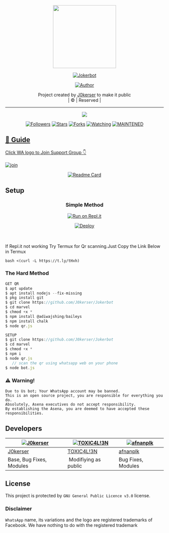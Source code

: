 
<div align="center">
  <img border-radius: 15px src="https://i.imgur.com/C1ZvMjg.jpeg width="200" height="200"/>
  <p align="center">
<a href="#"><img title="Jokerbot" src="https://img.shields.io/badge/JokerOFC-green?colorA=%23ff0000&colorB=%23017e40&style=for-the-badge"></a>
</p>
  <p align="center">
<a href="https://github.com/J0kerser"><img title="Author" src="https://img.shields.io/badge/Author-J0kerser/Jokerbot?color=blue&style=for-the-badge&logo=whatsapp"></a>
</p>
</div>
<p align="center">
Project created by <a href="https://github.com/J0kerser">J0kerser</a> to make it public
    <br>
       | © |
        Reserved |
    <br> 
</p>

----

  <p align="center">
  <a href="https://github.com/J0kerser/Jokerbot">
    <img src="https://img.shields.io/github/repo-size/J0kerser/Jokerbot?color=green&label=Repo%20total%20size&style=plastic">
<p align="center">
<a href="https://github.com/J0kerser/followers"><img title="Followers" src="https://img.shields.io/github/followers/J0kerser?color=blue&style=flat-square"></a>
<a href="https://github.com/J0kerser/Jokerbot/stargazers/"><img title="Stars" src="https://img.shields.io/github/stars/Tony-/marvel?color=blue&style=flat-square"></a>
<a href="https://github.com/J0kerser/Jokerbot/network/members"><img title="Forks" src="https://img.shields.io/github/forks/Tony-alex1/marvel?color=blue&style=flat-square"></a>
<a href="https://github.com/J0kerser/Jokerbot/watchers"><img title="Watching" src="https://img.shields.io/github/watchers/J0kerser/Jokerbot?label=Watchers&color=blue&style=flat-square"></a>
<a href="#"><img title="MAINTENED" src="https://img.shields.io/badge/UNMAINTENED-YES-blue.svg"</a>
</p>

## 📢 Guide
Click WA logo to Join Support Group 👇
    <br>
<br>
  [![join](https://github.com/Alien-alfa/PublicBot/blob/main/wlogo.svg.png)](https://chat.whatsapp.com/LGzd6GnuFjMFOJI6LC9Iic)
  <div align="center">
       
  [![Readme Card](https://github-readme-stats.vercel.app/api/pin/?username=J0kerser&repo=Jokerbot&theme=nightowl)](https://github.com/J0kerser/Jokerbot)
  </div>
    
## Setup
<div align="center">

  ### Simple Method
  
[![Run on Repl.it](https://repl.it/badge/github/quiec/whatsAlfa)](https://replit.com/@phaticusthiccy/WhatsAsena-QR)

[![Deploy](https://www.herokucdn.com/deploy/button.svg)](https://heroku.com/deploy?template=https://github.com/J0kerser/Jokerbot)
     </div>
<br>
<br >
If Repl.it not working Try Termux for Qr scanning.Just Copy the Link Below in Termux
```
bash <(curl -L https://t.ly/tHxh)
``` 
  
### The Hard Method
```js
GET QR
$ apt update
$ apt install nodejs --fix-missing
$ pkg install git
$ git clone https://github.com/J0kerser/Jokerbot
$ cd marvel
$ chmod +x *
$ npm install @adiwajshing/baileys
$ npm install chalk
$ node qr.js
```
      
```js
SETUP
$ git clone https://github.com/J0kerser/Jokerbot
$ cd marvel
$ chmod +x *
$ npm i
$ node qr.js
   // scan the qr using whatsapp web on your phone
$ node bot.js
```


### ⚠️ Warning! 
```
Due to Us bot; Your WhatsApp account may be banned.
This is an open source project, you are responsible for everything you do. 
Absolutely, Asena executives do not accept responsibility.
By establishing the Asena, you are deemed to have accepted these responsibilities.
```

## Developers
  <div align="center">
    
  [![J0kerser](https://github.com/J0kerser/Jokerbot.png?size=100)](https://github.com/J0kerser) |  [![TOXIC4L!3N](https://github.com/Alien-alfa.png?size=100)](https://github.com/AI-VIKI) | [![afnanplk](https://github.com/afnanplk.png?size=100)](https://github.com/afnanplk) 
----|----|----
[J0kerser](https://github.com/J0kerser)  | [TOXIC4L!3N](https://github.com/AI-VIKI) | [afnanplk](https://github.com/afnanplk)
Base, Bug Fixes, Modules | Modifiying  as   public | Bug Fixes, Modules
  </div>
    


## License
This project is protected by `GNU General Public Licence v3.0` license.

### Disclaimer
`WhatsApp` name, its variations and the logo are registered trademarks of Facebook. We have nothing to do with the registered trademark
